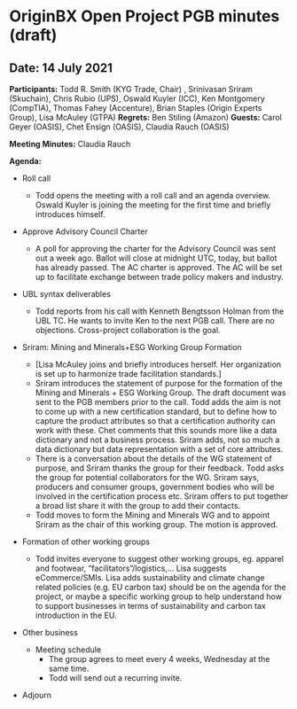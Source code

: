 # OriginBX Open Project PGB minutes (draft)

## Date: 14 July 2021

**Participants:** Todd R. Smith (KYG Trade, Chair) , Srinivasan Sriram (Skuchain), Chris Rubio (UPS), Oswald Kuyler (ICC), Ken Montgomery (CompTIA), Thomas Fahey (Accenture), Brian Staples (Origin Experts Group), Lisa McAuley (GTPA)
**Regrets:** Ben Stiling (Amazon)
**Guests:**  Carol Geyer (OASIS), Chet Ensign (OASIS), Claudia Rauch (OASIS)

**Meeting Minutes:** Claudia Rauch

**Agenda:**

* Roll call
	* Todd opens the meeting with a roll call and an agenda overview.
	Oswald Kuyler is joining the meeting for the first time and briefly introduces himself.

* Approve Advisory Council Charter
	* A poll for approving the charter for the Advisory Council was sent out a week ago. Ballot will close at midnight UTC, today, but ballot has already passed. The AC charter is approved. The AC will be set up to facilitate exchange between trade policy makers and industry.

* UBL syntax deliverables
	* Todd reports from his call with Kenneth Bengtsson Holman from the UBL TC. He wants to invite Ken to the next PGB call. There are no objections. Cross-project collaboration is the goal.

* Sriram:  Mining and Minerals+ESG Working Group Formation
	* [Lisa McAuley joins and briefly introduces herself. Her organization is set up to harmonize trade facilitation standards.]
	* Sriram introduces the statement of purpose for the formation of the Mining and Minerals + ESG Working Group. The draft document was sent to the PGB members prior to the call. Todd adds the aim is not to come up with a new certification standard, but to define how to capture the product attributes so that a certification authority can work with these. Chet comments that this sounds more like a data dictionary and not a business process. Sriram adds, not so much a data dictionary but data representation with a set of core attributes. 
	* There is a conversation about the details of the WG statement of purpose, and Sriram thanks the group for their feedback. Todd asks the group for potential collaborators for the WG. Sriram says, producers and consumer groups, government bodies who will be involved in the certification process etc. Sriram offers to put together a broad list share it with the group to add their contacts.
	* Todd moves to form the Mining and Minerals WG and to appoint Sriram as the chair of this working group. The motion is approved.
	
* Formation of other working groups
	* Todd invites everyone to suggest other working groups, eg. apparel and footwear, “facilitators”/logistics,…  Lisa suggests eCommerce/SMIs. Lisa adds sustainability and climate change related policies (e.g. EU carbon tax) should be on the agenda for the project, or maybe a specific working group to help understand how to support businesses in terms of sustainability and carbon tax introduction in the EU. 

* Other business
	* Meeting schedule
		* The group agrees to meet every 4 weeks, Wednesday at the same time. 
		* Todd will send out a recurring invite.

* Adjourn












